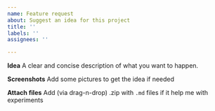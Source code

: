 ```yaml
---
name: Feature request
about: Suggest an idea for this project
title: ''
labels: ''
assignees: ''

---
```


**Idea**
A clear and concise description of what you want to happen. 

**Screenshots**
Add some pictures to get the idea if needed

**Attach files**
Add (via drag-n-drop) .zip with `.md` files if it help me with experiments
